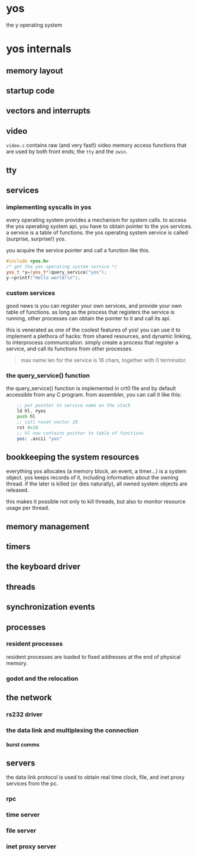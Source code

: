 # yos

the y operating system
 

# yos internals
## memory layout
## startup code
## vectors and interrupts

## video 

`video.c` contains raw (and very fast!) video memory access 
functions that are used by both front ends; the `tty` and the
`zwin`.

## tty 

## services

### implementing syscalls in yos

every operating system provides a mechanism for system calls. 
to access the yos operating system api, you have to obtain
pointer to the yos services. a service is a table of functions. 
the yos operating system service is called (surprise, surprise!) 
yos. 

you acquire the service pointer and call a function like this.

~~~cpp
#include <yos.h>
/* get the yos operating system service */
yos_t *y=(yos_t*)query_service("yos");
y->printf("Hello world!\n");
~~~

### custom services

good news is you can register your own services, and provide your
own table of functions. as long as the process that registers 
the service is running, other processes can obtain the pointer
to it and call its api. 

this is venerated as one of the coolest features of yos! 
you can use it to implement a plethora of hacks: from shared 
resources, and dynamic linking, to interprocess communication.
simply create a process that register a service, and call its 
functions from other processes.

 > max name len for the service is 16 chars, together with 0 terminator.

### the query_service() function

the query_service() function is implemented in crt0 file and
by default accessible from any C program. from assembler,
you can call it like this:

~~~asm
    ;; put pointer to service name on the stack
    ld hl, #yos
    push hl
    ;; call reset vector 10
    rst 0x10
    ;; hl now contains pointer to table of functions
    yos: .ascii "yos"
~~~

## bookkeeping the system resources

everything yos allocates (a memory block, an event, 
a timer...) is a system object. yos keeps records of it,   including information about the owning thread. if the later 
is killed (or dies naturally), all owned system objects are
released. 

this makes it possible not only to kill threads, but also
to monitor resource usage per thread.

## memory management
## timers
## the keyboard driver
## threads
## synchronization events
## processes

### resident processes

resident processes are loaded to fixed addresses at 
the end of physical memory.

### godot and the relocation
## the network
### rs232 driver
### the data link and multiplexing the connection
#### burst comms
## servers

the data link protocol is used to obtain real time clock,
file, and inet proxy services from the pc. 

### rpc
### time server
### file server
### inet proxy server
